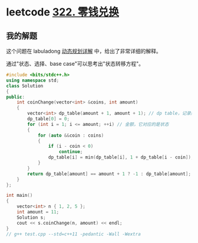 # leetcode [322. 零钱兑换](https://leetcode-cn.com/problems/coin-change/)





## 我的解题

这个问题在 labuladong [动态规划详解](https://mp.weixin.qq.com/s/Cw39C9MY9Wr2JlcvBQZMcA)  中，给出了非常详细的解释。

通过"状态、选择、base case"可以思考出"状态转移方程"。

```C++
#include <bits/stdc++.h>
using namespace std;
class Solution
{
public:
	int coinChange(vector<int> &coins, int amount)
	{
		vector<int> dp_table(amount + 1, amount + 1); // dp table，记录解，即最少的个数
		dp_table[0] = 0;
		for (int i = 1; i <= amount; ++i) // 金额，它对应的是状态
		{
			for (auto &&coin : coins)
			{
				if (i - coin < 0)
					continue;
				dp_table[i] = min(dp_table[i], 1 + dp_table[i - coin]);
			}
		}
		return dp_table[amount] == amount + 1 ? -1 : dp_table[amount];
	}
};

int main()
{
	vector<int> n { 1, 2, 5 };
	int amount = 11;
	Solution s;
	cout << s.coinChange(n, amount) << endl;
}
// g++ test.cpp --std=c++11 -pedantic -Wall -Wextra


```

